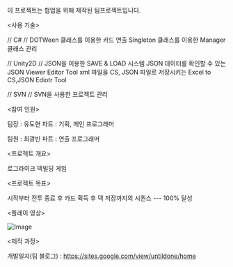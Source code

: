 이 프로젝트는 협업을 위해 제작된 팀프로젝트입니다.

<사용 기술>

// C# //
DOTWeen 클래스를 이용한 카드 연출
Singleton 클래스를 이용한 Manager 클래스 관리

// Unity2D //
JSON을 이용한 SAVE & LOAD 시스템
JSON 데이터를 확인할 수 있는 JSON Viewer Editor Tool
xml 파일을 CS, JSON 파일로 저장시키는 Excel to CS,JSON Ediotr Tool

// SVN //
SVN을 사용한 프로젝트 관리

<참여 인원>

팀장 : 유도현
파트 : 기획, 메인 프로그래머

팀원 : 최광빈
파트 : 연출 프로그래머


<프로젝트 개요> 

로그라이크 덱빌딩 게임

<프로젝트 목표>

시작부터 전투 종료 후 카드 획득 후 덱 저장까지의 시퀀스 --- 100% 달성


<플레이 영상>

![Image](https://github.com/user-attachments/assets/6a6dc12c-50de-475a-9a8a-a917e402003b)


<제작 과정>

개발일지(팀 블로그) : https://sites.google.com/view/untildone/home

